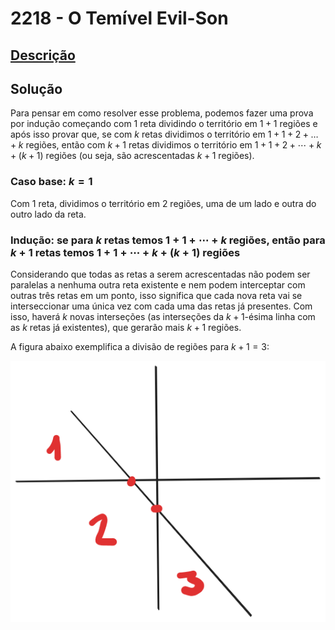 # 2218 - O Temível Evil-Son

## [Descrição](https://www.beecrowd.com.br/judge/pt/problems/view/2218)

## Solução

Para pensar em como resolver esse problema, podemos fazer uma prova por indução começando com $1$ reta dividindo o território em $1 + 1$ regiões e após isso provar que, se com $k$ retas dividimos o território em $1 + 1 + 2 + \ldots + k$ regiões, então com $k + 1$ retas dividimos o território em $1 + 1 + 2 + \cdots + k + (k + 1)$ regiões (ou seja, são acrescentadas $k + 1$ regiões).

### Caso base: $k = 1$

Com $1$ reta, dividimos o território em $2$ regiões, uma de um lado e outra do outro lado da reta.

### Indução: se para $k$ retas temos $1 + 1 + \cdots + k$ regiões, então para $k + 1$ retas temos $1 + 1 + \cdots + k + (k + 1)$ regiões

Considerando que todas as retas a serem acrescentadas não podem ser paralelas a nenhuma outra reta existente e nem podem interceptar com outras três retas em um ponto, isso significa que cada nova reta vai se interseccionar uma única vez com cada uma das retas já presentes. Com isso, haverá $k$ novas interseções (as interseções da $k + 1$-ésima linha com as $k$ retas já existentes), que gerarão mais $k + 1$ regiões.

A figura abaixo exemplifica a divisão de regiões para $k + 1 = 3$:

![Esquematização da divisão de regiões extra uma vez que a terceira reta foi adicionada na solução com duas retas](../../../assets/2218.png)